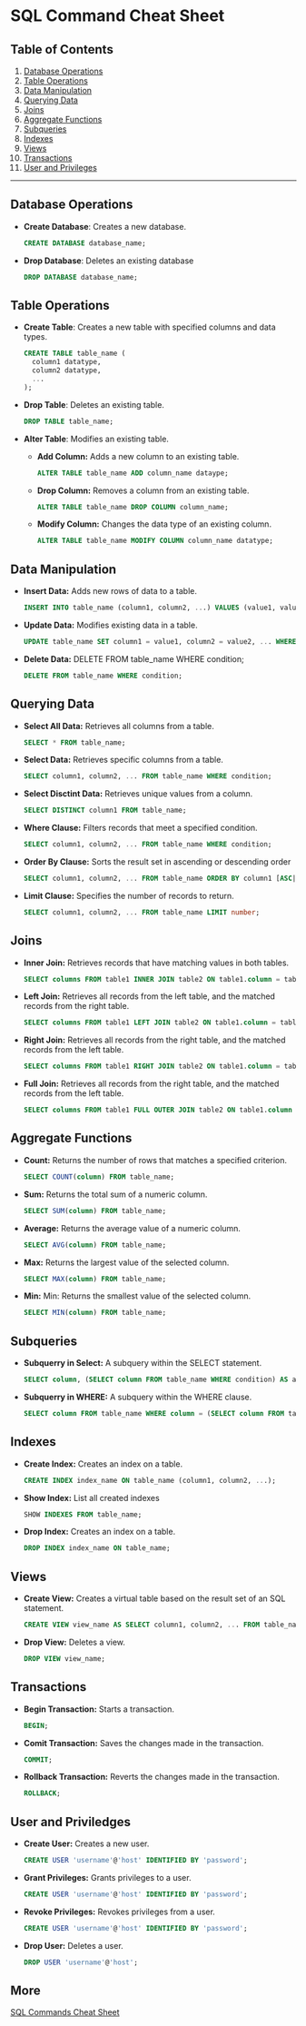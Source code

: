# SQL Command Cheat Sheet

## Table of Contents
1. [Database Operations](#database-operations)
2. [Table Operations](#table-operations)
3. [Data Manipulation](#data-manipulation)
4. [Querying Data](#querying-data)
5. [Joins](#joins)
6. [Aggregate Functions](#aggregate-functions)
7. [Subqueries](#subqueries)
8. [Indexes](#indexes)
9. [Views](#views)
10. [Transactions](#transactions)
11. [User and Privileges](#user-and-privileges)

---

## Database Operations
- **Create Database**: Creates a new database.
  ```sql
  CREATE DATABASE database_name;
  ```

- **Drop Database**: Deletes an existing database
  ```sql
  DROP DATABASE database_name;
  ```

## Table Operations
- **Create Table**: Creates a new table with specified columns and data types.
  ```sql
  CREATE TABLE table_name (
    column1 datatype,
    column2 datatype,
    ...
  );
  ```

- **Drop Table**: Deletes an existing table.
  ```sql
  DROP TABLE table_name;
  ```

- **Alter Table**: Modifies an existing table.
  - **Add Column:** Adds a new column to an existing table.
    ```sql
    ALTER TABLE table_name ADD column_name dataype;
    ```

  - **Drop Column:** Removes a column from an existing table.
    ```sql
    ALTER TABLE table_name DROP COLUMN column_name;
    ```

  - **Modify Column:** Changes the data type of an existing column.
    ```sql
    ALTER TABLE table_name MODIFY COLUMN column_name datatype;
    ```

## Data Manipulation

- **Insert Data:**  Adds new rows of data to a table.
  ```sql
  INSERT INTO table_name (column1, column2, ...) VALUES (value1, value2, ...);
  ```

- **Update Data:** Modifies existing data in a table.
  ```sql
  UPDATE table_name SET column1 = value1, column2 = value2, ... WHERE condition;
  ```

- **Delete Data:** DELETE FROM table_name WHERE condition;
  ```sql
  DELETE FROM table_name WHERE condition;
  ```

## Querying Data

- **Select All Data:** Retrieves all columns from a table.
  ```sql
  SELECT * FROM table_name;
  ```

- **Select Data:** Retrieves specific columns from a table.
  ```sql
  SELECT column1, column2, ... FROM table_name WHERE condition;
  ```

- **Select Disctint Data:** Retrieves unique values from a column.
  ```sql
  SELECT DISTINCT column1 FROM table_name;
  ```

- **Where Clause:** Filters records that meet a specified condition.
  ```sql
  SELECT column1, column2, ... FROM table_name WHERE condition;
  ```

- **Order By Clause:** Sorts the result set in ascending or descending order
  ```sql
  SELECT column1, column2, ... FROM table_name ORDER BY column1 [ASC|DESC];
  ```

- **Limit Clause:** Specifies the number of records to return.
  ```sql
  SELECT column1, column2, ... FROM table_name LIMIT number;
  ```

## Joins

- **Inner Join:** Retrieves records that have matching values in both tables.
  ```sql
  SELECT columns FROM table1 INNER JOIN table2 ON table1.column = table2.column;
  ```

- **Left Join:** Retrieves all records from the left table, and the matched records from the right table.
  ```sql
  SELECT columns FROM table1 LEFT JOIN table2 ON table1.column = table2.column;
  ```

- **Right Join:**  Retrieves all records from the right table, and the matched records from the left table.
  ```sql
  SELECT columns FROM table1 RIGHT JOIN table2 ON table1.column = table2.column;
  ```

- **Full Join:**  Retrieves all records from the right table, and the matched records from the left table.
  ```sql
  SELECT columns FROM table1 FULL OUTER JOIN table2 ON table1.column = table2.column;
  ```

## Aggregate Functions

- **Count:** Returns the number of rows that matches a specified criterion.
  ```sql
  SELECT COUNT(column) FROM table_name;
  ```

- **Sum:** Returns the total sum of a numeric column.
  ```sql
  SELECT SUM(column) FROM table_name;
  ```

- **Average:** Returns the average value of a numeric column.
  ```sql
  SELECT AVG(column) FROM table_name;
  ```

- **Max:** Returns the largest value of the selected column.
  ```sql
  SELECT MAX(column) FROM table_name;
  ```

- **Min:** Min: Returns the smallest value of the selected column.
  ```sql
  SELECT MIN(column) FROM table_name;
  ```

## Subqueries

- **Subquerry in Select:** A subquery within the SELECT statement.
  ```sql
  SELECT column, (SELECT column FROM table_name WHERE condition) AS alias FROM table_name;
  ```

- **Subquerry in WHERE:** A subquery within the WHERE clause.
  ```sql
  SELECT column FROM table_name WHERE column = (SELECT column FROM table_name WHERE condition);
  ```

## Indexes

- **Create Index:** Creates an index on a table.
  ```sql
  CREATE INDEX index_name ON table_name (column1, column2, ...);
  ```

- **Show Index:** List all created indexes
  ```sql
  SHOW INDEXES FROM table_name;
  ```

- **Drop Index:** Creates an index on a table.
  ```sql
  DROP INDEX index_name ON table_name;
  ```

## Views

- **Create View:**  Creates a virtual table based on the result set of an SQL statement.
  ```sql
  CREATE VIEW view_name AS SELECT column1, column2, ... FROM table_name WHERE condition;
  ```

- **Drop View:** Deletes a view.
  ```sql
  DROP VIEW view_name;
  ```

## Transactions

- **Begin Transaction:** Starts a transaction.
  ```sql
  BEGIN;
  ```

- **Comit Transaction:** Saves the changes made in the transaction.
  ```sql
  COMMIT;
  ```

- **Rollback Transaction:** Reverts the changes made in the transaction.
  ```sql
  ROLLBACK;
  ```

## User and Priviledges

- **Create User:** Creates a new user.
  ```sql
  CREATE USER 'username'@'host' IDENTIFIED BY 'password';
  ```

- **Grant Privileges:** Grants privileges to a user.
  ```sql
  CREATE USER 'username'@'host' IDENTIFIED BY 'password';
  ```

- **Revoke Privileges:** Revokes privileges from a user.
  ```sql
  CREATE USER 'username'@'host' IDENTIFIED BY 'password';
  ```

- **Drop User:** Deletes a user.
  ```sql
  DROP USER 'username'@'host';
  ```

## More
[SQL Commands Cheat Sheet](SQL-Commands-Cheat-Sheet.pdf)